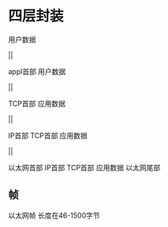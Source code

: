 # 四层封装

用户数据

||

appl首部 用户数据

||

TCP首部 应用数据

||

IP首部 TCP首部 应用数据

||

以太网首部 IP首部 TCP首部 应用数据 以太网尾部 

## 帧
以太网帧
长度在46-1500字节